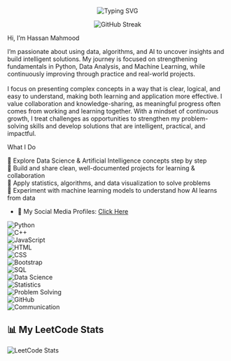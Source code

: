 <p align="center">
  <img src="https://readme-typing-svg.herokuapp.com?font=Arial+Black&size=34&duration=3000&pause=1000&color=008B8B&center=true&vCenter=true&width=900&lines=Hello%2C+I'm+Hassan+Mahmood;🎓+Software+Engineering+Student;🔍+Exploring+Data;🤖+Machine+Learning;🧠+Artificial+Intelligence" alt="Typing SVG" />
</p>


<p align="center">
  <img src="https://streak-stats.demolab.com?user=Hasan-Mahmood231&theme=tokyonight&hide_border=true" alt="GitHub Streak" />
</p>

<!--
<p align="center">
  <img src="https://raw.githubusercontent.com/Hasan-Mahmood231/Hasan-Mahmood231/output/snake.svg?palette=github-dark" alt="GitHub Snake Animation" />
</p>
-->



Hi, I’m Hassan Mahmood


I’m passionate about using data, algorithms, and AI to uncover insights and build intelligent solutions. My journey is focused on strengthening fundamentals in Python, Data Analysis, and Machine Learning, while
continuously improving through practice and real-world projects.<br>
<br>
I focus on presenting complex concepts in a way that is clear, logical, and easy to understand, making both learning and application more effective. I value collaboration and knowledge-sharing, as meaningful progress often comes from working and learning together. With a mindset of continuous growth, I treat challenges as opportunities to strengthen my problem-solving skills and develop solutions that are intelligent, practical, and impactful.

What I Do

🔹 Explore Data Science & Artificial Intelligence concepts step by step<br>
🔹 Build and share clean, well-documented projects for learning & collaboration<br>
🔹 Apply statistics, algorithms, and data visualization to solve problems<br>
🔹 Experiment with machine learning models to understand how AI learns from data


- 🔗 My Social Media Profiles: [Click Here](https://linktr.ee/Hs30)

 ![Python](https://img.shields.io/badge/Python-306998?style=flat&logo=python&logoColor=white)  
![C++](https://img.shields.io/badge/C++-00599C?style=flat&logo=cplusplus&logoColor=white)  
![JavaScript](https://img.shields.io/badge/JavaScript-f7e018?style=flat&logo=javascript&logoColor=black)  
![HTML](https://img.shields.io/badge/HTML5-e34c26?style=flat&logo=html5&logoColor=white)  
![CSS](https://img.shields.io/badge/CSS3-1572B6?style=flat&logo=css3&logoColor=white)  
![Bootstrap](https://img.shields.io/badge/Bootstrap-7952b3?style=flat&logo=bootstrap&logoColor=white)  
![SQL](https://img.shields.io/badge/SQL-336791?style=flat&logo=postgresql&logoColor=white)  
![Data Science](https://img.shields.io/badge/Data_Science-4B8BBE?style=flat&logo=databricks&logoColor=white)  
![Statistics](https://img.shields.io/badge/Statistics-2E8B57?style=flat&logo=apachespark&logoColor=white)  
![Problem Solving](https://img.shields.io/badge/Problem_Solving-ff9800?style=flat&logo=leetcode&logoColor=white)  
![GitHub](https://img.shields.io/badge/GitHub-333?style=flat&logo=github&logoColor=white)  
![Communication](https://img.shields.io/badge/Communication-00bfa5?style=flat&logo=googlechat&logoColor=white)  



## 📊 My LeetCode Stats
![LeetCode Stats](https://leetcard.jacoblin.cool/Hassan-Mahmood_123?theme=dark&font=Dancing_Script&ext=heatmap&ext=contest)

<!---
Hasan-Mahmood231/Hasan-Mahmood231 is a ✨ special ✨ repository because its `README.md` (this file) appears on your GitHub profile.
You can click the Preview link to take a look at your changes.

---

